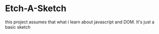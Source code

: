 # Etch-A-Sketch
this project assumes that what i learn about javascript and DOM. It's just a basic sketch
